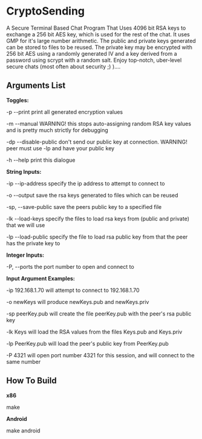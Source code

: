 CryptoSending
=============

A Secure Terminal Based Chat Program That Uses 4096 bit RSA keys to exchange a 256 bit AES key,
which is used for the rest of the chat. It uses GMP for it's large number arithmetic. The public
and private keys generated can be stored to files to be reused. The private key may be encrypted
with 256 bit AES using a randomly generated IV and a key derived from a password using scrypt with
a random salt. Enjoy top-notch, uber-level secure chats (most often about security ;) )....

Arguments List
--------------

**Toggles:**

-p	--print&#09;&#09;print all generated encryption values

-m	--manual					WARNING! this stops auto-assigning random RSA key values and is pretty much strictly for debugging

-dp	--disable-public	don't send our public key at connection. WARNING! peer must use -lp and have your public key

-h	--help						print this dialogue

**String Inputs:**

-ip	--ip-address			specify the ip address to attempt to connect to

-o	--output					save the rsa keys generated to files which can be reused

-sp,	--save-public		save the peers public key to a specified file

-lk	--load-keys				specify the files to load rsa keys from (public and private) that we will use

-lp	--load-public			specify the file to load rsa public key from that the peer has the private key to


**Integer Inputs:**

-P, --ports						the port number to open and connect to


**Input Argument Examples:**

-ip 192.168.1.70			will attempt to connect to 192.168.1.70

-o newKeys						will produce newKeys.pub and newKeys.priv

-sp peerKey.pub				will create the file peerKey.pub with the peer's rsa public key

-lk Keys							will load the RSA values from the files Keys.pub and Keys.priv

-lp PeerKey.pub				will load the peer's public key from PeerKey.pub

-P 4321								will open port number 4321 for this session, and will connect to the same number


How To Build
------------
**x86**

make


**Android**

make android
